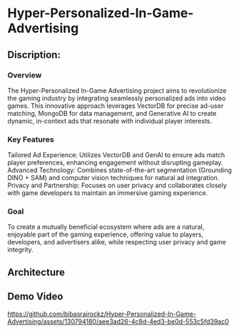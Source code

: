 # Hyper-Personalized-In-Game-Advertising
## Discription:  
### Overview  
The Hyper-Personalized In-Game Advertising project aims to revolutionize the gaming industry by integrating seamlessly personalized ads into video games. This innovative approach leverages VectorDB for precise ad-user matching, MongoDB for data management, and Generative AI to create dynamic, in-context ads that resonate with individual player interests.  

### Key Features  
Tailored Ad Experience: Utilizes VectorDB and GenAI to ensure ads match player preferences, enhancing engagement without disrupting gameplay.
Advanced Technology: Combines state-of-the-art segmentation (Grounding DINO + SAM) and computer vision techniques for natural ad integration.
Privacy and Partnership: Focuses on user privacy and collaborates closely with game developers to maintain an immersive gaming experience.  

### Goal   
To create a mutually beneficial ecosystem where ads are a natural, enjoyable part of the gaming experience, offering value to players, developers, and advertisers alike, while respecting user privacy and game integrity.  
  
## Architecture  
  
## Demo Video  
https://github.com/bibasrairockz/Hyper-Personalized-In-Game-Advertising/assets/130794180/aee3ad26-4c8d-4ed3-be0d-553c5fd39ac0

